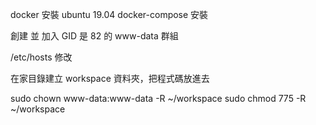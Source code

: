 docker 安裝 ubuntu 19.04
docker-compose 安裝

創建 並 加入 GID 是 82 的 www-data 群組

/etc/hosts 修改

在家目錄建立 workspace 資料夾，把程式碼放進去

sudo chown www-data:www-data -R ~/workspace
sudo chmod 775 -R ~/workspace